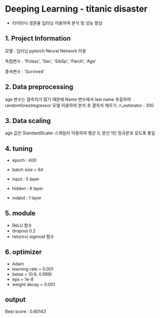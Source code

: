 # Deeping Learning - titanic disaster
- 타이타닉 생존율 딥러닝 이용하여 분석 및 성능 향상

## 1. Project Information
모델 : 딥러닝 pytorch Neural Network 이용

독립변수 : 'Pclass', 'Sex', 'SibSp', 'Parch', 'Age'

종속변수 : 'Survived'

## 2. Data preprocessing 
age 변수는 결측치가 많기 때문에 Name 변수에서 last name 추출하여 randomforestregressor 모델 이용하여 분석 후 결측치 채우기.
n_estimator : 300

## 3. Data scaling 
age 값은 StandardScaler 스케일러 이용하여 평균 0, 분산 1인 정규분포 갖도록 통일

## 4. tuning
- epoch : 400
- batch size = 64

- input : 5 layer
- hidden : 6 layer
- output : 1 layer

## 5. module
- ReLU 함수
- dropout 0.2
- return시 sigmoid 함수

## 6. optimizer
- Adam
- learning rate = 0.001
- betas = (0.9, 0.999)
- eps = 1e-8
- weight decay = 0.001

## output
Best score : 0.80143
